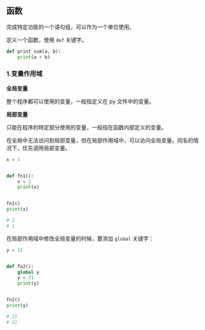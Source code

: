 ## 函数

完成特定功能的一个语句组，可以作为一个单位使用。

定义一个函数，使用 `def` 关键字。

```python
def print_sum(a, b):
    print(a + b)
```

### 1.变量作用域

**全局变量**

整个程序都可以使用的变量，一般指定义在 py 文件中的变量。

**局部变量**

只能在程序的特定部分使用的变量，一般指在函数内部定义的变量。

在全局中无法访问到局部变量，但在局部作用域中，可以访问全局变量。同名的情况下，优先调用局部变量。

```python
x = 1


def fn1():
    x = 2
    print(x)


fn1()
print(x)

# 2
# 1
```

在局部作用域中修改全局变量的时候，要添加 `global` 关键字：

```python
y = 12


def fn2():
    global y
    y = 21
    print(y)


fn2()
print(y)

# 21
# 21
```